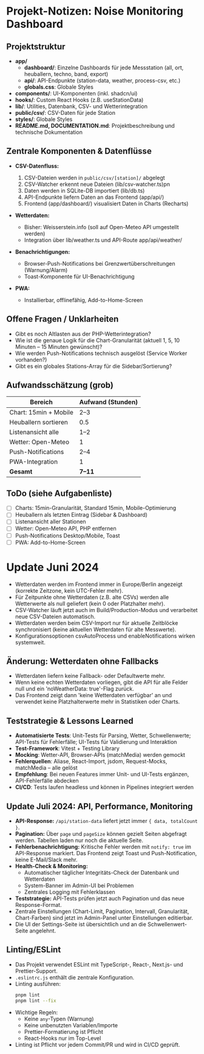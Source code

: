 # Projekt-Notizen: Noise Monitoring Dashboard

## Projektstruktur

- **app/**
  - **dashboard/**: Einzelne Dashboards für jede Messstation (all, ort, heuballern, techno, band, export)
  - **api/**: API-Endpunkte (station-data, weather, process-csv, etc.)
  - **globals.css**: Globale Styles
- **components/**: UI-Komponenten (inkl. shadcn/ui)
- **hooks/**: Custom React Hooks (z.B. useStationData)
- **lib/**: Utilities, Datenbank, CSV- und Wetterintegration
- **public/csv/**: CSV-Daten für jede Station
- **styles/**: Globale Styles
- **README.md, DOCUMENTATION.md**: Projektbeschreibung und technische Dokumentation

## Zentrale Komponenten & Datenflüsse

- **CSV-Datenfluss:**
  1. CSV-Dateien werden in `public/csv/[station]/` abgelegt
  2. CSV-Watcher erkennt neue Dateien (lib/csv-watcher.ts)pn
  3. Daten werden in SQLite-DB importiert (lib/db.ts)
  4. API-Endpunkte liefern Daten an das Frontend (app/api/)
  5. Frontend (app/dashboard/) visualisiert Daten in Charts (Recharts)

- **Wetterdaten:**
  - Bisher: Weisserstein.info (soll auf Open-Meteo API umgestellt werden)
  - Integration über lib/weather.ts und API-Route app/api/weather/

- **Benachrichtigungen:**
  - Browser-Push-Notifications bei Grenzwertüberschreitungen (Warnung/Alarm)
  - Toast-Komponente für UI-Benachrichtigung

- **PWA:**
  - Installierbar, offlinefähig, Add-to-Home-Screen

## Offene Fragen / Unklarheiten

- Gibt es noch Altlasten aus der PHP-Wetterintegration?
- Wie ist die genaue Logik für die Chart-Granularität (aktuell 1, 5, 10 Minuten – 15 Minuten gewünscht)?
- Wie werden Push-Notifications technisch ausgelöst (Service Worker vorhanden?)
- Gibt es ein globales Stations-Array für die Sidebar/Sortierung?

## Aufwandsschätzung (grob)

| Bereich                | Aufwand (Stunden) |
|------------------------|-------------------|
| Chart: 15min + Mobile  | 2–3               |
| Heuballern sortieren   | 0.5               |
| Listenansicht alle     | 1–2               |
| Wetter: Open-Meteo     | 1                 |
| Push-Notifications     | 2–4               |
| PWA-Integration        | 1                 |
| **Gesamt**             | **7–11**          |

## ToDo (siehe Aufgabenliste)

- [ ] Charts: 15min-Granularität, Standard 15min, Mobile-Optimierung
- [ ] Heuballern als letzten Eintrag (Sidebar & Dashboard)
- [ ] Listenansicht aller Stationen
- [ ] Wetter: Open-Meteo API, PHP entfernen
- [ ] Push-Notifications Desktop/Mobile, Toast
- [ ] PWA: Add-to-Home-Screen 

# Update Juni 2024

- Wetterdaten werden im Frontend immer in Europe/Berlin angezeigt (korrekte Zeitzone, kein UTC-Fehler mehr).
- Für Zeitpunkte ohne Wetterdaten (z.B. alte CSVs) werden alle Wetterwerte als null geliefert (kein 0 oder Platzhalter mehr).
- CSV-Watcher läuft jetzt auch im Build/Production-Modus und verarbeitet neue CSV-Dateien automatisch.
- Wetterdaten werden beim CSV-Import nur für aktuelle Zeitblöcke synchronisiert (keine aktuellen Wetterdaten für alte Messwerte).
- Konfigurationsoptionen csvAutoProcess und enableNotifications wirken systemweit. 

## Änderung: Wetterdaten ohne Fallbacks
- Wetterdaten liefern keine Fallback- oder Defaultwerte mehr.
- Wenn keine echten Wetterdaten vorliegen, gibt die API für alle Felder null und ein 'noWeatherData: true'-Flag zurück.
- Das Frontend zeigt dann 'keine Wetterdaten verfügbar' an und verwendet keine Platzhalterwerte mehr in Statistiken oder Charts. 

## Teststrategie & Lessons Learned

- **Automatisierte Tests**: Unit-Tests für Parsing, Wetter, Schwellenwerte; API-Tests für Fehlerfälle; UI-Tests für Validierung und Interaktion
- **Test-Framework**: Vitest + Testing Library
- **Mocking**: Wetter-API, Browser-APIs (matchMedia) werden gemockt
- **Fehlerquellen**: Aliase, React-Import, jsdom, Request-Mocks, matchMedia – alle gelöst
- **Empfehlung**: Bei neuen Features immer Unit- und UI-Tests ergänzen, API-Fehlerfälle abdecken
- **CI/CD**: Tests laufen headless und können in Pipelines integriert werden 

## Update Juli 2024: API, Performance, Monitoring

- **API-Response:** `/api/station-data` liefert jetzt immer `{ data, totalCount }`.
- **Pagination:** Über `page` und `pageSize` können gezielt Seiten abgefragt werden. Tabellen laden nur noch die aktuelle Seite.
- **Fehlerbenachrichtigung:** Kritische Fehler werden mit `notify: true` im API-Response markiert. Das Frontend zeigt Toast und Push-Notification, keine E-Mail/Slack mehr.
- **Health-Check & Monitoring:**
  - Automatischer täglicher Integritäts-Check der Datenbank und Wetterdaten
  - System-Banner im Admin-UI bei Problemen
  - Zentrales Logging mit Fehlerklassen
- **Teststrategie:** API-Tests prüfen jetzt auch Pagination und das neue Response-Format. 
- Zentrale Einstellungen (Chart-Limit, Pagination, Intervall, Granularität, Chart-Farben) sind jetzt im Admin-Panel unter Einstellungen editierbar.
- Die UI der Settings-Seite ist übersichtlich und an die Schwellenwert-Seite angelehnt. 

## Linting/ESLint

- Das Projekt verwendet ESLint mit TypeScript-, React-, Next.js- und Prettier-Support.
- `.eslintrc.js` enthält die zentrale Konfiguration.
- Linting ausführen:
  ```bash
  pnpm lint
  pnpm lint --fix
  ```
- Wichtige Regeln:
  - Keine `any`-Typen (Warnung)
  - Keine unbenutzten Variablen/Importe
  - Prettier-Formatierung ist Pflicht
  - React-Hooks nur im Top-Level
- Linting ist Pflicht vor jedem Commit/PR und wird in CI/CD geprüft. 